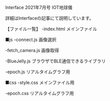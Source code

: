 Interface 2021年7月号 IOT地球儀

詳細はInterfaceの記事にて説明しています。

【ファイル一覧】
-index.html
メインファイル

■js
-connect.js
画像選択

-fetch_camera.js
画像取得

-BlueJelly.js
ブラウザでBLE通信できるライブラリ

-epoch.js
リアルタイムグラフ用

■css
-style.css
メインファイル用

-epoch.css
リアルタイムグラフ用

